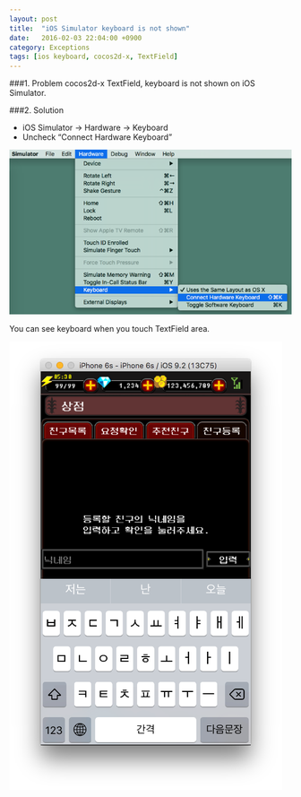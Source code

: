 ```yaml
---
layout: post
title:  "iOS Simulator keyboard is not shown"
date:   2016-02-03 22:04:00 +0900
category: Exceptions
tags: [ios keyboard, cocos2d-x, TextField]
---
```


###1. Problem
cocos2d-x TextField,  keyboard is not shown on iOS Simulator.

###2. Solution
- iOS Simulator -> Hardware -> Keyboard
- Uncheck “Connect Hardware Keyboard”

![ios_simulator_keyboard_setting](../image/ios_simulator_keyboard_setting.png)

You can see keyboard when you touch TextField area.

![ios_simulator_keyboard](../image/ios_simulator_keyboard.png)
